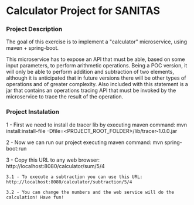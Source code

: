 # Calculator Project for SANITAS

### Project Description

The goal of this exercise is to implement a "calculator" microservice, using maven + spring-boot.

This microservice has to expose an API that must be able, based on some input parameters, to perform arithmetic operations. Being a POC version, it will only be able to perform addition and subtraction of two elements, although it is anticipated that in future versions there will be other types of operations and of greater complexity. Also included with this statement is a jar that contains an operations tracing API that must be invoked by the microservice to trace the result of the operation.

### Project Instalation

1 - First we need to install de tracer lib by executing maven command: mvn install:install-file -Dfile=<PROJECT_ROOT_FOLDER>/lib/tracer-1.0.0.jar

2 - Now we can run our project executing maven command: mvn spring-boot:run

3 - Copy this URL to any web browser: http://localhost:8080/calculator/sum/5/4

	3.1 - To execute a subtraction you can use this URL: http://localhost:8080/calculator/subtraction/5/4

	3.2 - You can change the numbers and the web service will do the calculation! Have fun!